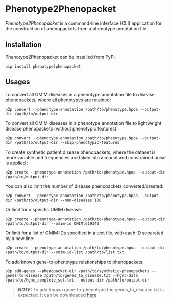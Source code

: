 # Phenotype2Phenopacket

_Phenotype2Phenopacket_ is a command-line interface (CLI) application for the construction of phenopackets
from a phenotype annotation file.

## Installation

Phenotype2Phenopacket can be installed from PyPi.

```shell
pip install phenotype2phenopacket
```

## Usages

To convert all OMIM diseases in a phenotype annotation file to disease phenopackets, where all phenotypes are retained:

```shell
p2p convert --phenotype-annotation /path/to/phenotype.hpoa --output-dir /path/to/output-dir
```

To convert all OMIM diseases in a phenotype annotation file to lightweight disease phenopackets (without phenotypic features):
```shell
p2p convert --phenotype-annotation /path/to/phenotype.hpoa --output-dir /path/to/output-dir --skip-phenotypic-features
```

To create synthetic patient disease phenopackets, where the dataset is more variable and frequencies are taken
into account and constrained noise is applied :

```shell
p2p create --phenotype-annotation /path/to/phenotype.hpoa --output-dir /path/to/output-dir
```

You can also limit the number of disease phenopackets converted/created:

```shell
p2p convert --phenotype-annotation /path/to/phenotype.hpoa --output-dir /path/to/output-dir --num-diseases 100
```

Or limit for a specific OMIM disease:

```shell
p2p create --phenotype-annotation /path/to/phenotype.hpoa --output-dir /path/to/output-dir --omim-id OMIM:619340
```

Or limit for a list of OMIM IDs specified in a text file, with each ID separated by a new line:

```shell
p2p create --phenotype-annotation /path/to/phenotype.hpoa --output-dir /path/to/output-dir --omim-id-list /path/to/list.txt
```

To add known gene-to-phenotype relationships to phenopackets:

```shell
p2p add-genes --phenopacket-dir /path/to/synthetic-phenopackets --genes-to-disease /path/to/genes_to_disease.txt --hgnc-data /path/to/hgnc_complete_set.txt --output-dir /path/to/output-dir
```

> **_NOTE:_** To add known gene-to-phenotype the genes_to_disease.txt is expected. It can be downloaded [here](https://hpo.jax.org/data/annotations).